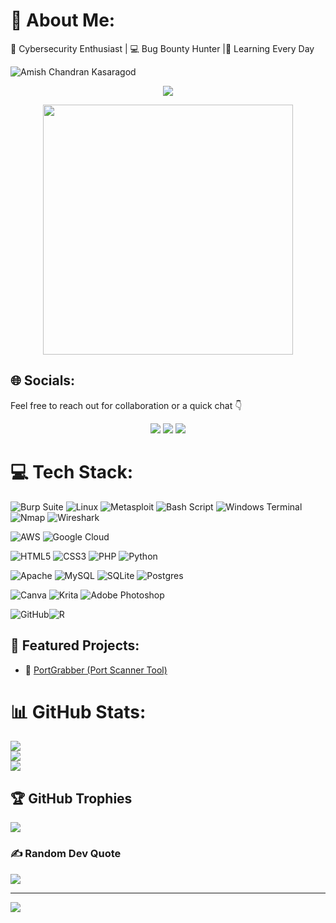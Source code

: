 # 💫 About Me:
🔐 Cybersecurity Enthusiast | 💻 Bug Bounty Hunter |🚀 Learning Every Day

![Amish Chandran Kasaragod](https://img.shields.io/badge/Made%20by-Amish_Chandran_Kasaragod-1f425f?style=for-the-badge)

<p align="center">
  <img src="https://readme-typing-svg.herokuapp.com/?lines=Ethical+Hacker+%7C+Bug+Bounty+Hunter;Always+Learning+Something+New!&center=true&width=500&height=45">
</p>

<p align="center">
  <img src="https://media.giphy.com/media/hqU2KkjW5bE2v2Z7Q2/giphy.gif" width="400">
</p>

## 🌐 Socials:

Feel free to reach out for collaboration or a quick chat 👇

<p align="center">
  <a href="mailto:amishck08@gmail.com"><img src="https://img.shields.io/badge/Email-D14836?style=for-the-badge&logo=gmail&logoColor=white"></a>
  <a href="https://linkedin.com/in/amish-chandran-kasaragod-5454882a5"><img src="https://img.shields.io/badge/LinkedIn-0077B5?style=for-the-badge&logo=linkedin&logoColor=white"></a>
   <a href="https://dreamsindrafts.blogspot.com/2025/04/Powerful-AI-Tools-to-Automate-Your-Pentests.html"><img src="https://img.shields.io/badge/Blogger-FF5722?style=for-the-badge&logo=blogger&logoColor=white"></a>
</p>

# 💻 Tech Stack:
![Burp Suite](https://img.shields.io/badge/Burp%20Suite-FF3300?style=for-the-badge&logo=burpsuite&logoColor=white) ![Linux](https://img.shields.io/badge/Linux-FCC624?style=for-the-badge&logo=linux&logoColor=black) ![Metasploit](https://img.shields.io/badge/Metasploit-000000?style=for-the-badge&logo=metasploit&logoColor=white) ![Bash Script](https://img.shields.io/badge/bash_script-%23121011.svg?style=for-the-badge&logo=gnu-bash&logoColor=white) ![Windows Terminal](https://img.shields.io/badge/Windows%20Terminal-%234D4D4D.svg?style=for-the-badge&logo=windows-terminal&logoColor=white) ![Nmap](https://img.shields.io/badge/-Nmap-004170?logo=nmap&logoColor=white&style=flat-square) ![Wireshark](https://img.shields.io/badge/-Wireshark-1679A7?logo=wireshark&logoColor=white&style=flat-square)

![AWS](https://img.shields.io/badge/AWS-%23FF9900.svg?style=for-the-badge&logo=amazon-aws&logoColor=white)  ![Google Cloud](https://img.shields.io/badge/GoogleCloud-%234285F4.svg?style=for-the-badge&logo=google-cloud&logoColor=white)

![HTML5](https://img.shields.io/badge/html5-%23E34F26.svg?style=for-the-badge&logo=html5&logoColor=white)  ![CSS3](https://img.shields.io/badge/css3-%231572B6.svg?style=for-the-badge&logo=css3&logoColor=white) ![PHP](https://img.shields.io/badge/php-%23777BB4.svg?style=for-the-badge&logo=php&logoColor=white) ![Python](https://img.shields.io/badge/python-3670A0?style=for-the-badge&logo=python&logoColor=ffdd54)

![Apache](https://img.shields.io/badge/apache-%23D42029.svg?style=for-the-badge&logo=apache&logoColor=white) ![MySQL](https://img.shields.io/badge/mysql-4479A1.svg?style=for-the-badge&logo=mysql&logoColor=white) ![SQLite](https://img.shields.io/badge/sqlite-%2307405e.svg?style=for-the-badge&logo=sqlite&logoColor=white) ![Postgres](https://img.shields.io/badge/postgres-%23316192.svg?style=for-the-badge&logo=postgresql&logoColor=white)

![Canva](https://img.shields.io/badge/Canva-%2300C4CC.svg?style=for-the-badge&logo=Canva&logoColor=white) ![Krita](https://img.shields.io/badge/Krita-203759?style=for-the-badge&logo=krita&logoColor=EEF37B) ![Adobe Photoshop](https://img.shields.io/badge/adobe%20photoshop-%2331A8FF.svg?style=for-the-badge&logo=adobe%20photoshop&logoColor=white)

![GitHub](https://img.shields.io/badge/github-%23121011.svg?style=for-the-badge&logo=github&logoColor=white)![R](https://img.shields.io/badge/r-%23276DC3.svg?style=for-the-badge&logo=r&logoColor=white)

## 🚀 Featured Projects:
- 🔐 [PortGrabber (Port Scanner Tool)](https://github.com/amishck/PortGrabber)

# 📊 GitHub Stats:
![](https://github-readme-stats.vercel.app/api?username=amishck&theme=dark&hide_border=false&include_all_commits=true&count_private=true)<br/>
![](https://nirzak-streak-stats.vercel.app/?user=amishck&theme=dark&hide_border=false)<br/>
![](https://github-readme-stats.vercel.app/api/top-langs/?username=amishck&theme=dark&hide_border=false&include_all_commits=true&count_private=true&layout=compact)

## 🏆 GitHub Trophies
![](https://github-profile-trophy.vercel.app/?username=amishck&theme=radical&no-frame=false&no-bg=true&margin-w=4)

### ✍️ Random Dev Quote
![](https://quotes-github-readme.vercel.app/api?type=horizontal&theme=radical)

---
[![](https://visitcount.itsvg.in/api?id=amishck&icon=10&color=13)](https://visitcount.itsvg.in)

<!-- Proudly created with GPRM ( https://gprm.itsvg.in ) -->
